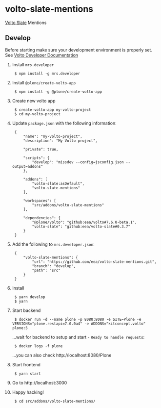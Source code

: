 # volto-slate-mentions

[Volto Slate](https://github.com/eea/volto-slate/tree/develop) Mentions


## Develop

Before starting make sure your development environment is properly set. See [Volto Developer Documentation](https://docs.voltocms.com/getting-started/install/)

1. Install `mrs.developer`

        $ npm install -g mrs.developer

1. Install `@plone/create-volto-app`

        $ npm install -g @plone/create-volto-app

1. Create new volto app

        $ create-volto-app my-volto-project
        $ cd my-volto-project

1. Update `package.json` with the following information:

        {
            "name": "my-volto-project",
            "description": "My Volto project",

            "private": true,

            "scripts": {
                "develop": "missdev --config=jsconfig.json --output=addons"
            },

            "addons": [
                "volto-slate:asDefault",
                "volto-slate-mentions"
            ],

            "workspaces": [
                "src/addons/volto-slate-mentions"
            ],

            "dependencies": {
                "@plone/volto": "github:eea/volto#7.6.0-beta.1",
                "volto-slate": "github:eea/volto-slate#0.3.7"
            }
        }

1. Add the following to `mrs.developer.json`:

        {
            "volto-slate-mentions": {
                "url": "https://github.com/eea/volto-slate-mentions.git",
                "branch": "develop",
                "path": "src"
            }
        }

1. Install

        $ yarn develop
        $ yarn

1. Start backend

        $ docker run -d --name plone -p 8080:8080 -e SITE=Plone -e VERSIONS="plone.restapi=7.0.0a4" -e ADDONS="kitconcept.volto" plone:5

    ...wait for backend to setup and start - `Ready to handle requests`:

        $ docker logs -f plone

    ...you can also check http://localhost:8080/Plone

1. Start frontend

        $ yarn start

1. Go to http://localhost:3000

1. Happy hacking!

        $ cd src/addons/volto-slate-mentions/
